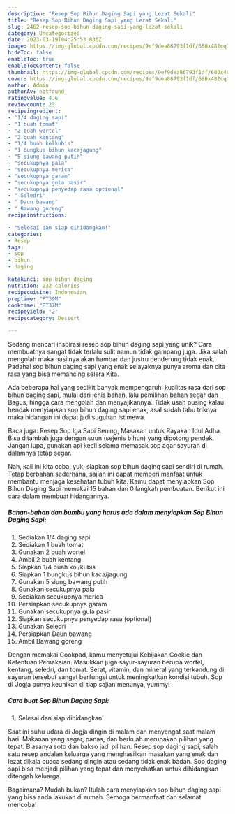 ```yaml
---
description: "Resep Sop Bihun Daging Sapi yang Lezat Sekali"
title: "Resep Sop Bihun Daging Sapi yang Lezat Sekali"
slug: 2462-resep-sop-bihun-daging-sapi-yang-lezat-sekali
category: Uncategorized
date: 2023-03-19T04:25:53.036Z
image: https://img-global.cpcdn.com/recipes/9ef9dea86793f1df/680x482cq70/sop-bihun-daging-sapi-foto-resep-utama.jpg
hideToc: false
enableToc: true
enableTocContent: false
thumbnail: https://img-global.cpcdn.com/recipes/9ef9dea86793f1df/680x482cq70/sop-bihun-daging-sapi-foto-resep-utama.jpg
cover: https://img-global.cpcdn.com/recipes/9ef9dea86793f1df/680x482cq70/sop-bihun-daging-sapi-foto-resep-utama.jpg
author: Admin
authorAv: notfound
ratingvalue: 4.6
reviewcount: 23
recipeingredient:
- "1/4 daging sapi"
- "1 buah tomat"
- "2 buah wortel"
- "2 buah kentang"
- "1/4 buah kolkubis"
- "1 bungkus bihun kacajagung"
- "5 siung bawang putih"
- "secukupnya pala"
- "secukupnya merica"
- "secukupnya garam"
- "secukupnya gula pasir"
- "secukupnya penyedap rasa optional"
- " Seledri"
- " Daun bawang"
- " Bawang goreng"
recipeinstructions:

- "Selesai dan siap dihidangkan!"
categories:
- Resep
tags:
- sop
- bihun
- daging

katakunci: sop bihun daging 
nutrition: 232 calories
recipecuisine: Indonesian
preptime: "PT39M"
cooktime: "PT37M"
recipeyield: "2"
recipecategory: Dessert

---
```





Sedang mencari inspirasi resep sop bihun daging sapi yang unik? Cara membuatnya sangat tidak terlalu sulit namun tidak gampang juga. Jika salah mengolah maka hasilnya akan hambar dan justru cenderung tidak enak. Padahal sop bihun daging sapi yang enak selayaknya punya aroma dan cita rasa yang bisa memancing selera Kita.





Ada beberapa hal yang sedikit banyak mempengaruhi kualitas rasa dari sop bihun daging sapi, mulai dari jenis bahan, lalu pemilihan bahan segar dan Bagus, hingga cara mengolah dan menyajikannya. Tidak usah pusing kalau hendak menyiapkan sop bihun daging sapi enak,      asal sudah tahu triknya maka hidangan ini dapat jadi suguhan istimewa.














Baca juga: Resep Sop Iga Sapi Bening, Masakan untuk Rayakan Idul Adha. Bisa ditambah juga dengan suun (sejenis bihun) yang dipotong pendek. Jangan lupa, gunakan api kecil selama memasak sop agar sayuran di dalamnya tetap segar.






Nah, kali ini kita coba, yuk, siapkan sop bihun daging sapi sendiri di rumah. Tetap berbahan sederhana, sajian ini dapat memberi manfaat untuk membantu menjaga kesehatan tubuh kita. Kamu dapat menyiapkan Sop Bihun Daging Sapi memakai 15 bahan dan 0 langkah pembuatan. Berikut ini cara dalam membuat hidangannya.

<!--inarticleads1-->

##### Bahan-bahan dan bumbu yang harus ada dalam menyiapkan Sop Bihun Daging Sapi:

1. Sediakan 1/4 daging sapi
1. Sediakan 1 buah tomat
1. Gunakan 2 buah wortel
1. Ambil 2 buah kentang
1. Siapkan 1/4 buah kol/kubis
1. Siapkan 1 bungkus bihun kaca/jagung
1. Gunakan 5 siung bawang putih
1. Gunakan secukupnya pala
1. Sediakan secukupnya merica
1. Persiapkan secukupnya garam
1. Gunakan secukupnya gula pasir
1. Siapkan secukupnya penyedap rasa (optional)
1. Gunakan  Seledri
1. Persiapkan  Daun bawang
1. Ambil  Bawang goreng


Dengan memakai Cookpad, kamu menyetujui Kebijakan Cookie dan Ketentuan Pemakaian. Masukkan juga sayur-sayuran berupa wortel, kentang, seledri, dan tomat. Serat, vitamin, dan mineral yang terkandung di sayuran tersebut sangat berfungsi untuk meningkatkan kondisi tubuh. Sop di Jogja punya keunikan di tiap sajian menunya, yummy! 

<!--inarticleads2-->

##### Cara buat Sop Bihun Daging Sapi:


1. Selesai dan siap dihidangkan!

Saat ini suhu udara di Jogja dingin di malam dan menyengat saat malam hari. Makanan yang segar, panas, dan berkuah merupakan pilihan yang tepat. Biasanya soto dan bakso jadi pilihan. Resep sop daging sapi, salah satu resep andalan keluarga yang menghasilkan masakan yang enak dan lezat dikala cuaca sedang dingin atau sedang tidak enak badan. Sop daging sapi bisa menjadi pilihan yang tepat dan menyehatkan untuk dihidangkan ditengah keluarga. 

Bagaimana? Mudah bukan? Itulah cara menyiapkan sop bihun daging sapi yang bisa anda lakukan di rumah. Semoga bermanfaat dan selamat mencoba!
